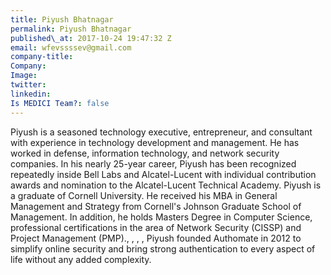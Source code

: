 ```yaml
---
title: Piyush Bhatnagar
permalink: Piyush Bhatnagar
published\_at: 2017-10-24 19:47:32 Z
email: wfevssssev@gmail.com
company-title: 
Company: 
Image: 
twitter: 
linkedin: 
Is MEDICI Team?: false
---
```


Piyush is a seasoned technology executive, entrepreneur, and consultant with experience in technology development and management. He has worked in defense, information technology, and network security companies. In his nearly 25-year career, Piyush has been recognized repeatedly inside Bell Labs and Alcatel-Lucent with individual contribution awards and nomination to the Alcatel-Lucent Technical Academy. Piyush is a graduate of Cornell University. He received his MBA in General Management and Strategy from Cornell's Johnson Graduate School of Management. In addition, he holds Masters Degree in Computer Science, professional certifications in the area of Network Security (CISSP) and Project Management (PMP)., ,  , , Piyush founded Authomate in 2012 to simplify online security and bring strong authentication to every aspect of life without any added complexity.